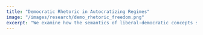 ```yaml
---
title: "Democratic Rhetoric in Autocratizing Regimes"
image: "/images/research/demo_rhetoric_freedom.png"
excerpt: "We examine how the semantics of liberal-democratic concepts shift in speeches from regimes undergoing autocratization, using embedding regression to track rhetorical change over time and across contexts."
---
```


